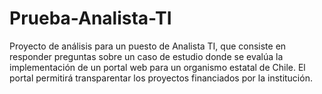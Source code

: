 # Prueba-Analista-TI
Proyecto de análisis para un puesto de Analista TI, que consiste en responder preguntas sobre un caso de estudio donde se evalúa la implementación de un portal web para un organismo estatal de Chile. El portal permitirá transparentar los proyectos financiados por la institución.
